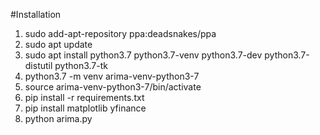 #Installation
1. sudo add-apt-repository ppa:deadsnakes/ppa
2. sudo apt update
3. sudo apt install python3.7 python3.7-venv python3.7-dev python3.7-distutil python3.7-tk
4. python3.7 -m venv arima-venv-python3-7
5. source arima-venv-python3-7/bin/activate
6. pip install -r requirements.txt
7. pip install matplotlib yfinance
8. python arima.py